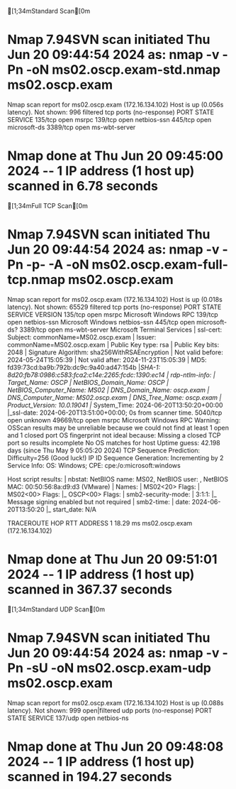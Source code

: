 [1;34mStandard Scan[0m
# Nmap 7.94SVN scan initiated Thu Jun 20 09:44:54 2024 as: nmap -v -Pn -oN ms02.oscp.exam-std.nmap ms02.oscp.exam
Nmap scan report for ms02.oscp.exam (172.16.134.102)
Host is up (0.056s latency).
Not shown: 996 filtered tcp ports (no-response)
PORT     STATE SERVICE
135/tcp  open  msrpc
139/tcp  open  netbios-ssn
445/tcp  open  microsoft-ds
3389/tcp open  ms-wbt-server

# Nmap done at Thu Jun 20 09:45:00 2024 -- 1 IP address (1 host up) scanned in 6.78 seconds

[1;34mFull TCP Scan[0m
# Nmap 7.94SVN scan initiated Thu Jun 20 09:44:54 2024 as: nmap -v -Pn -p- -A -oN ms02.oscp.exam-full-tcp.nmap ms02.oscp.exam
Nmap scan report for ms02.oscp.exam (172.16.134.102)
Host is up (0.018s latency).
Not shown: 65529 filtered tcp ports (no-response)
PORT      STATE SERVICE       VERSION
135/tcp   open  msrpc         Microsoft Windows RPC
139/tcp   open  netbios-ssn   Microsoft Windows netbios-ssn
445/tcp   open  microsoft-ds?
3389/tcp  open  ms-wbt-server Microsoft Terminal Services
| ssl-cert: Subject: commonName=MS02.oscp.exam
| Issuer: commonName=MS02.oscp.exam
| Public Key type: rsa
| Public Key bits: 2048
| Signature Algorithm: sha256WithRSAEncryption
| Not valid before: 2024-05-24T15:05:39
| Not valid after:  2024-11-23T15:05:39
| MD5:   fd39:73cd:ba9b:792b:dc9c:9a40:ad47:154b
|_SHA-1: 8d20:fb78:0986:c583:fca2:c14e:2265:fcdc:1390:ec14
| rdp-ntlm-info: 
|   Target_Name: OSCP
|   NetBIOS_Domain_Name: OSCP
|   NetBIOS_Computer_Name: MS02
|   DNS_Domain_Name: oscp.exam
|   DNS_Computer_Name: MS02.oscp.exam
|   DNS_Tree_Name: oscp.exam
|   Product_Version: 10.0.19041
|_  System_Time: 2024-06-20T13:50:20+00:00
|_ssl-date: 2024-06-20T13:51:00+00:00; 0s from scanner time.
5040/tcp  open  unknown
49669/tcp open  msrpc         Microsoft Windows RPC
Warning: OSScan results may be unreliable because we could not find at least 1 open and 1 closed port
OS fingerprint not ideal because: Missing a closed TCP port so results incomplete
No OS matches for host
Uptime guess: 42.198 days (since Thu May  9 05:05:20 2024)
TCP Sequence Prediction: Difficulty=256 (Good luck!)
IP ID Sequence Generation: Incrementing by 2
Service Info: OS: Windows; CPE: cpe:/o:microsoft:windows

Host script results:
| nbstat: NetBIOS name: MS02, NetBIOS user: <unknown>, NetBIOS MAC: 00:50:56:8a:d9:d3 (VMware)
| Names:
|   MS02<20>             Flags: <unique><active>
|   MS02<00>             Flags: <unique><active>
|_  OSCP<00>             Flags: <group><active>
| smb2-security-mode: 
|   3:1:1: 
|_    Message signing enabled but not required
| smb2-time: 
|   date: 2024-06-20T13:50:20
|_  start_date: N/A

TRACEROUTE
HOP RTT      ADDRESS
1   18.29 ms ms02.oscp.exam (172.16.134.102)

# Nmap done at Thu Jun 20 09:51:01 2024 -- 1 IP address (1 host up) scanned in 367.37 seconds

[1;34mStandard UDP Scan[0m
# Nmap 7.94SVN scan initiated Thu Jun 20 09:44:54 2024 as: nmap -v -Pn -sU -oN ms02.oscp.exam-udp ms02.oscp.exam
Nmap scan report for ms02.oscp.exam (172.16.134.102)
Host is up (0.088s latency).
Not shown: 999 open|filtered udp ports (no-response)
PORT    STATE SERVICE
137/udp open  netbios-ns

# Nmap done at Thu Jun 20 09:48:08 2024 -- 1 IP address (1 host up) scanned in 194.27 seconds
